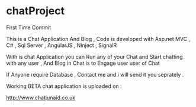 # chatProject
First Time Commit

This is a Chat Application And Blog , Code is developed with Asp.net MVC , C# , Sql Server , AngularJS , Ninject , SignalR

With is chat Application you can Run any of your Chat and Start chatting with any user , And Blog in Chat is to Engage user user of Chat

If Anyone require Database , Contact me and i will send it you seprately .

Working BETA chat application is uploaded on :

http://www.chatjunaid.co.uk
